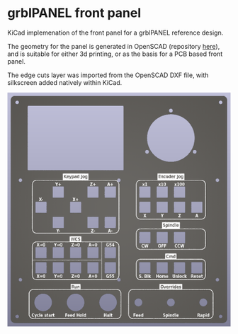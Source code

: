 # grblPANEL front panel

KiCad implemenation of the front panel for a grblPANEL reference design.

The geometry for the panel is generated in OpenSCAD (repository [here](https://github.com/dresco/grblpanel_front_panel_openscad)), and is
suitable for either 3d printing, or as the basis for a PCB based front panel.

The edge cuts layer was imported from the OpenSCAD DXF file, with silkscreen
added natively within KiCad.

![panel](https://github.com/dresco/grblpanel_front_panel/blob/master/images/front_panel.png)

